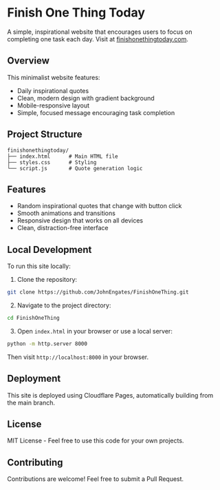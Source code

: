 # Finish One Thing Today

A simple, inspirational website that encourages users to focus on completing one task each day. Visit at [finishonethingtoday.com](https://finishonethingtoday.com).

## Overview

This minimalist website features:
- Daily inspirational quotes
- Clean, modern design with gradient background
- Mobile-responsive layout
- Simple, focused message encouraging task completion

## Project Structure

```
finishonethingtoday/
├── index.html      # Main HTML file
├── styles.css      # Styling
└── script.js       # Quote generation logic
```

## Features

- Random inspirational quotes that change with button click
- Smooth animations and transitions
- Responsive design that works on all devices
- Clean, distraction-free interface

## Local Development

To run this site locally:

1. Clone the repository:

```bash
git clone https://github.com/JohnEngates/FinishOneThing.git
```

2. Navigate to the project directory:

```bash
cd FinishOneThing
```

3. Open `index.html` in your browser or use a local server:

```bash
python -m http.server 8000
```

Then visit `http://localhost:8000` in your browser.

## Deployment

This site is deployed using Cloudflare Pages, automatically building from the main branch.

## License

MIT License - Feel free to use this code for your own projects.

## Contributing

Contributions are welcome! Feel free to submit a Pull Request.